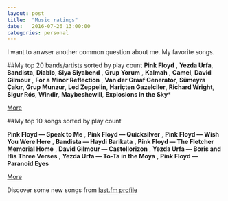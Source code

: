 ```yaml
---
layout: post
title:  "Music ratings"
date:   2016-07-26 13:00:00
categories: personal
---
```


I want to anwser another common question about me. My favorite songs.


##My top 20 bands/artists sorted by play count
**Pink Floyd** ,  **Yezda Urfa**, **Bandista**, **Diablo**, **Siya Siyabend** , **Grup Yorum** , **Kalmah** , **Camel**, **David Gilmour** , **For a Minor Reflection** , **Van der Graaf Generator**, **Sümeyra Çakır**, **Grup Munzur**, **Led Zeppelin**, **Hariçten Gazelciler**, **Richard Wright**, **Sigur Rós**, **Windir**, **Maybeshewill**, **Explosions in the Sky*** 

[More](http://www.last.fm/user/hasantayyar/library/artists?date_preset=ALL_TIME)



##My top 10 songs sorted by play count

**Pink Floyd — Speak to Me** , **Pink Floyd — Quicksilver** , **Pink Floyd — Wish You Were Here** , **Bandista — Haydi Barikata** , **Pink Floyd — The Fletcher Memorial Home** , **David Gilmour — Castellorizon** , **Yezda Urfa — Boris and His Three Verses** , **Yezda Urfa — To-Ta in the Moya** , **Pink Floyd — Paranoid Eyes**  

[More](http://www.last.fm/user/hasantayyar/library/tracks?date_preset=ALL_TIME)



Discover some new songs from [last.fm profile](http://www.last.fm/user/hasantayyar)
